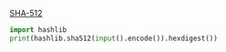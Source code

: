 [SHA-512](boj.kr/10932)
```python
import hashlib
print(hashlib.sha512(input().encode()).hexdigest())
```